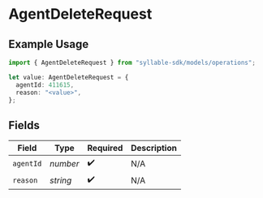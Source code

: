 # AgentDeleteRequest

## Example Usage

```typescript
import { AgentDeleteRequest } from "syllable-sdk/models/operations";

let value: AgentDeleteRequest = {
  agentId: 411615,
  reason: "<value>",
};
```

## Fields

| Field              | Type               | Required           | Description        |
| ------------------ | ------------------ | ------------------ | ------------------ |
| `agentId`          | *number*           | :heavy_check_mark: | N/A                |
| `reason`           | *string*           | :heavy_check_mark: | N/A                |